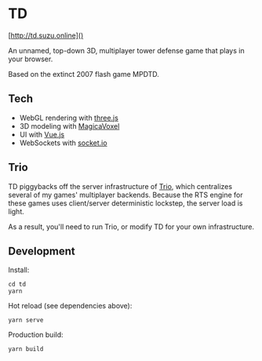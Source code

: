 # TD

[http://td.suzu.online]()

An unnamed, top-down 3D, multiplayer tower defense game that plays in your browser.

Based on the extinct 2007 flash game MPDTD.

## Tech

- WebGL rendering with [three.js](https://threejs.org)
- 3D modeling with [MagicaVoxel](https://ephtracy.github.io)
- UI with [Vue.js](https://vuejs.org)
- WebSockets with [socket.io](https://socket.io)

## Trio

TD piggybacks off the server infrastructure of [Trio](https://github.com/ky-is/trio), which centralizes several of my games' multiplayer backends. Because the RTS engine for these games uses client/server deterministic lockstep, the server load is light.

As a result, you'll need to run Trio, or modify TD for your own infrastructure.

## Development

Install:
```console
cd td
yarn
```

Hot reload (see dependencies above):
```console
yarn serve
```

Production build:
```console
yarn build
```
